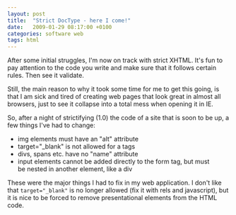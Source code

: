 ```yaml
---
layout: post
title:  "Strict DocType - here I come!"
date:   2009-01-29 08:17:00 +0100
categories: software web
tags: html
---
```



After some initial struggles, I'm now on track with strict XHTML. It's fun to pay
attention to the code you write and make sure that it follows certain rules. Then
see it validate.

Still, the main reason to why it took some time for me to get this going, is that
I am sick and tired of creating web pages that look great in almost all browsers,
just to see it collapse into a total mess when opening it in IE.

So, after a night of strictifying (1.0) the code of a site that is soon to be up,
a few things I've had to change:

* img elements must have an "alt" attribute
* target="_blank" is not allowed for a tags
* divs, spans etc. have no "name" attribute
* input elements cannot be added directly to the form tag, but must be nested in another element, like a div

These were the major things I had to fix in my web application. I don't like that
`target="_blank"` is no longer allowed (fix it with rels and javascript), but it
is nice to be forced to remove presentational elements from the HTML code.